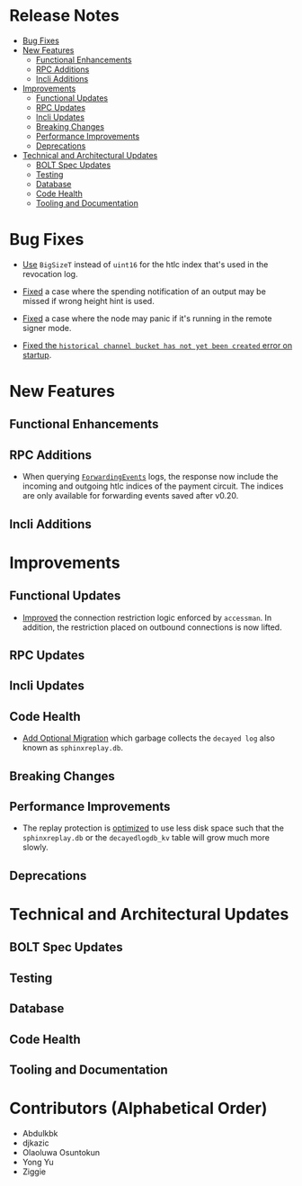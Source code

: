 # Release Notes
- [Bug Fixes](#bug-fixes)
- [New Features](#new-features)
    - [Functional Enhancements](#functional-enhancements)
    - [RPC Additions](#rpc-additions)
    - [lncli Additions](#lncli-additions)
- [Improvements](#improvements)
    - [Functional Updates](#functional-updates)
    - [RPC Updates](#rpc-updates)
    - [lncli Updates](#lncli-updates)
    - [Breaking Changes](#breaking-changes)
    - [Performance Improvements](#performance-improvements)
    - [Deprecations](#deprecations)
- [Technical and Architectural Updates](#technical-and-architectural-updates)
    - [BOLT Spec Updates](#bolt-spec-updates)
    - [Testing](#testing)
    - [Database](#database)
    - [Code Health](#code-health)
    - [Tooling and Documentation](#tooling-and-documentation)

# Bug Fixes

- [Use](https://github.com/lightningnetwork/lnd/pull/9889) `BigSizeT` instead of
  `uint16` for the htlc index that's used in the revocation log.

- [Fixed](https://github.com/lightningnetwork/lnd/pull/9921) a case where the
  spending notification of an output may be missed if wrong height hint is used.

- [Fixed](https://github.com/lightningnetwork/lnd/pull/9962) a case where the
  node may panic if it's running in the remote signer mode.

- [Fixed the `historical channel bucket has not yet been created` error on
  startup](https://github.com/lightningnetwork/lnd/pull/9653).

# New Features

## Functional Enhancements

## RPC Additions

* When querying
[`ForwardingEvents`](https://github.com/lightningnetwork/lnd/pull/9813) logs,
the response now include the incoming and outgoing htlc indices of the payment
circuit. The indices are only available for forwarding events saved after v0.20.

## lncli Additions

# Improvements

## Functional Updates

- [Improved](https://github.com/lightningnetwork/lnd/pull/9880) the connection
  restriction logic enforced by `accessman`. In addition, the restriction placed
  on outbound connections is now lifted.

## RPC Updates

## lncli Updates

## Code Health

- [Add Optional Migration](https://github.com/lightningnetwork/lnd/pull/9945)
  which garbage collects the `decayed log` also known as `sphinxreplay.db`.

## Breaking Changes

## Performance Improvements

- The replay protection is
[optimized](https://github.com/lightningnetwork/lnd/pull/9929) to use less disk
space such that the `sphinxreplay.db` or the `decayedlogdb_kv` table will grow
much more slowly.

## Deprecations

# Technical and Architectural Updates

## BOLT Spec Updates

## Testing

## Database

## Code Health

## Tooling and Documentation

# Contributors (Alphabetical Order)

* Abdulkbk
* djkazic
* Olaoluwa Osuntokun
* Yong Yu
* Ziggie

